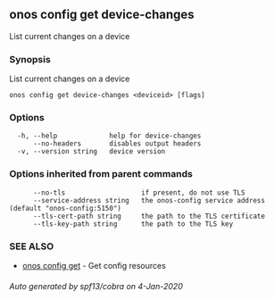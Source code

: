## onos config get device-changes

List current changes on a device

### Synopsis

List current changes on a device

```
onos config get device-changes <deviceid> [flags]
```

### Options

```
  -h, --help             help for device-changes
      --no-headers       disables output headers
  -v, --version string   device version
```

### Options inherited from parent commands

```
      --no-tls                   if present, do not use TLS
      --service-address string   the onos-config service address (default "onos-config:5150")
      --tls-cert-path string     the path to the TLS certificate
      --tls-key-path string      the path to the TLS key
```

### SEE ALSO

* [onos config get](onos_config_get.md)	 - Get config resources

###### Auto generated by spf13/cobra on 4-Jan-2020

